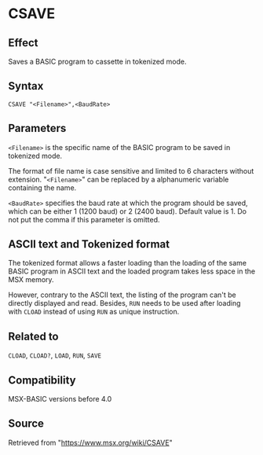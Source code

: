# CSAVE

## Effect

Saves a BASIC program to cassette in tokenized mode. 

## Syntax

`CSAVE "<Filename>",<BaudRate>`

## Parameters

`<Filename>` is the specific name of the BASIC program to be saved in tokenized mode.

The format of file name is case sensitive and limited to 6 characters without extension. "`<Filename>`" can be replaced by a alphanumeric variable containing the name.

`<BaudRate>` specifies the baud rate at which the program should be saved, which can be either 1 (1200 baud) or 2 (2400 baud). Default value is 1. Do not put the comma if this parameter is omitted.

## ASCII text and Tokenized format

The tokenized format allows a faster loading than the loading of the same BASIC program in ASCII text and the loaded program takes less space in the MSX memory.

However, contrary to the ASCII text, the listing of the program can't be directly displayed and read. Besides, `RUN` needs to be used after loading with `CLOAD` instead of using `RUN` as unique instruction.

## Related to

`CLOAD`, `CLOAD?`, `LOAD`, `RUN`, `SAVE`

## Compatibility

MSX-BASIC versions before 4.0

## Source

Retrieved from "https://www.msx.org/wiki/CSAVE"

